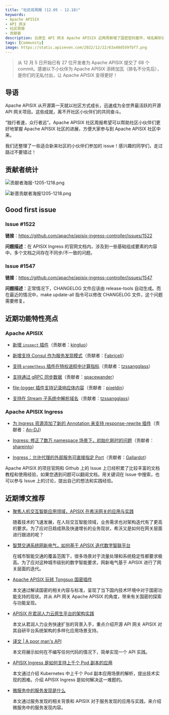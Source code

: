 ```yaml
---
title: "社区双周报 (12.05 - 12.18)"
keywords: 
- Apache APISIX
- API 网关
- 社区周报
- 贡献者
description: 云原生 API 网关 Apache APISIX 近两周新增了国密密码套件，域名解析优化，Admin API 通过 gRPC 协议链接 ectd 等新功能。
tags: [Community]
image: https://static.apiseven.com/2022/12/22/63a40d559fbf7.png
---
```


> 从 12 月 5 日开始已有 27 位开发者为 Apache APISIX 提交了 68 个 commit。感谢以下小伙伴为 Apache APISIX 添砖加瓦（排名不分先后），是你们的无私付出，让 Apache APISIX 变得更好！

<!--truncate-->

## 导语

Apache APISIX 从开源第一天就以社区方式成长，迅速成为全世界最活跃的开源 API 网关项目。这些成就，离不开社区小伙伴们的共同奋斗。

“独行者速，众行者远”。Apache APISIX 社区周报希望可以帮助社区小伙伴们更好地掌握 Apache APISIX 社区的进展，方便大家参与到 Apache APISIX 社区中来。

我们还整理了一些适合新来社区的小伙伴们参加的 issue！感兴趣的同学们，走过路过不要错过！

## 贡献者统计

![贡献者海报-1205-1218.png](https://static.apiseven.com/2022/12/22/63a411bfb3595.png)

![新晋贡献者海报1205-1218.png](https://static.apiseven.com/2022/12/22/63a411c0d2e44.png)

## Good first issue

### Issue #1522

**链接**：https://github.com/apache/apisix-ingress-controller/issues/1522

**问题描述**：在 APISIX Ingress 的官网文档内，涉及到一些基础组成要素的内容中，多个文档之间存在不同步/不一致的问题。

### Issue #1547

**链接**：https://github.com/apache/apisix-ingress-controller/issues/1547

**问题描述**：正常情况下，CHANGELOG 文件应该由 release-tools 自动生成。而在最近的情况中，make update-all 指令可以修改 CHANGELOG 文件，这个问题需要修复。

## 近期功能特性亮点

### Apache APISIX

- [新增 `inspect` 插件](https://github.com/apache/apisix/pull/8400)（贡献者：[kingluo](https://github.com/kingluo)）

- [新增支持 Consul 作为服务发现模式](https://github.com/apache/apisix/pull/8380)（贡献者：[Fabriceli](https://github.com/Fabriceli)）

- [支持 `prometheus` 插件在特权进程中计算指标](https://github.com/apache/apisix/pull/8434)（贡献者：[tzssangglass](https://github.com/tzssangglass)）

- [支持通过 gRPC 同步数据](https://github.com/apache/apisix/pull/8450)（贡献者：[spacewander](https://github.com/spacewander)）

- [file-logger 插件支持记录响应体内容](https://github.com/apache/apisix/pull/8414)（贡献者：[pixeldin](https://github.com/pixeldin)）

- [支持在 Stream 子系统中解析域名](https://github.com/apache/apisix/pull/8500)（贡献者：[tzssangglass](https://github.com/tzssangglass)）

### Apache APISIX Ingress

- [为 Ingress 资源添加了新的 Annotation 来支持 response-rewrite 插件](https://github.com/apache/apisix-ingress-controller/pull/1487)（贡献者：[An-DJ](https://github.com/An-DJ)）

- [Ingress: 修正了数万 namespace 场景下，初始化耗时的问题](https://github.com/apache/apisix-ingress-controller/pull/1386)（贡献者：[shareinto](https://github.com/shareinto)）

- [Ingress：允许代理的外部服务可直接指定 Port](https://github.com/apache/apisix-ingress-controller/pull/1500)（贡献者：[Gallardot](https://github.com/Gallardot)）

Apache APISIX 的项目官网和 Github 上的 Issue 上已经积累了比较丰富的文档教程和使用经验，如果您遇到问题可以翻阅文档，用关键词在 Issue 中搜索，也可以参与 Issue 上的讨论，提出自己的想法和实践经验。

## 近期博文推荐

- [聚焦人机交互智能应用领域，APISIX 在希沃网关的应用与实践](https://apisix.apache.org/zh/blog/2022/12/13/seewo-with-apache-apisix/)

    随着技术的飞速发展，在人际交互智能领域，业务需求也对架构迭代有了更高的要求。为了应对日趋成熟及快速增长的业务现状，希沃又是如何在网关层面进行跟进的呢？

- [智慧交通系统网新电气，如何基于 APISIX 迭代数字智联平台](https://apisix.apache.org/zh/blog/2022/12/09/insigma-with-apache-apisix/)

    在城市智能交通的覆盖范围下，很多场景对于流量处理和系统稳定性都要求极高。为了应对这种城市级别的数字智能要求，网新电气基于 APISIX 进行了网关层面的迭代。

- [Apache APISIX 玩转 Tongsuo 国密插件](https://apisix.apache.org/zh/blog/2022/12/08/apisix-support-tongsuo/)

    本文通过解读国密的相关内容与标准，呈现了当下国内技术环境中对于国密功能支持的现状。并从 API 网关 Apache APISIX 的角度，带来有关国密的探索与功能呈现。

- [APISIX 在君润人力云原生平台的架构实践](https://apisix.apache.org/zh/blog/2022/12/07/junrunrenli-with-apisix/)

    本文从君润人力业务快速扩张的背景入手，重点介绍开源 API 网关 APISIX 对其自研平台系统架构的多样化应用场景支持。

- [译文 | A poor man's API](https://apisix.apache.org/zh/blog/2022/12/a-poor-man%E2%80%98s-api/)

    本文将展示如何在不编写任何代码的情况下，简单实现一个 API 实践。

- [APISIX Ingress 是如何支持上千个 Pod 副本的应用](https://apisix.apache.org/zh/blog/2022/11/25/how-apisix-support-1000-pods/)

    本文通过介绍 Kubernetes 中上千个 Pod 副本应用场景的解析，提出技术实现的困难。介绍 APISIX Ingress 是如何解决这一难题的。

- [微服务中的服务发现是什么](https://apisix.apache.org/zh/blog/2022/11/10/what-is-service-in-microservice-discovery/)

    本文通过服务发现的相关背景和 APISIX 对于服务发现的应用与实践，来介绍微服务中的服务发现内容。
